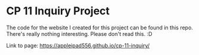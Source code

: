 # CP 11 Inquiry Project
The code for the website I created for this project can be found in this repo.
There's really nothing interesting. Please don't read this. :D

Link to page: https://appleipad556.github.io/cp-11-inquiry/
